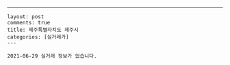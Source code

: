 ---
    layout: post
    comments: true
    title: 제주특별자치도 제주시
    categories: [실거래가]
    ---

    2021-06-29 실거래 정보가 없습니다.

    